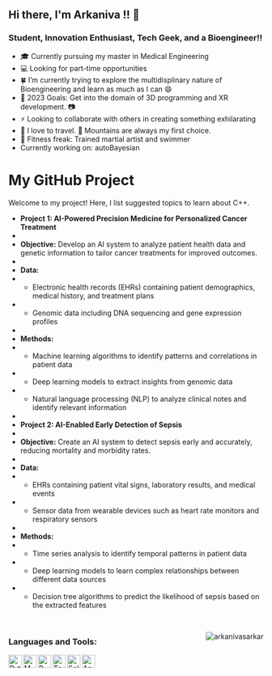 ## Hi there, I'm Arkaniva !!  👋

### Student, Innovation Enthusiast, Tech Geek, and a Bioengineer!!


- 🎓 Currently pursuing my master in Medical Engineering
- 💻 Looking for part-time opportunities
- 🍀 I’m currently trying to explore the multidisplinary nature of Bioengineering and learn as much as I can 😄
- 🥅 2023 Goals: Get into the domain of 3D programming and XR development. 📷
- ⚡ Looking to collaborate with others in creating something exhilarating
- 🚆 I love to travel. 🗻 Mountains are always my first choice.
- 💪 Fitness freak: Trained martial artist and swimmer
- Currently working on: autoBayesian


# My GitHub Project

Welcome to my project! Here, I list suggested topics to learn about C++.

<!--C++_TOPICS-->
- **Project 1: AI-Powered Precision Medicine for Personalized Cancer Treatment**
- 
- **Objective:** Develop an AI system to analyze patient health data and genetic information to tailor cancer treatments for improved outcomes.
- 
- **Data:**
- * Electronic health records (EHRs) containing patient demographics, medical history, and treatment plans
- * Genomic data including DNA sequencing and gene expression profiles
- 
- **Methods:**
- * Machine learning algorithms to identify patterns and correlations in patient data
- * Deep learning models to extract insights from genomic data
- * Natural language processing (NLP) to analyze clinical notes and identify relevant information
- 
- **Project 2: AI-Enabled Early Detection of Sepsis**
- 
- **Objective:** Create an AI system to detect sepsis early and accurately, reducing mortality and morbidity rates.
- 
- **Data:**
- * EHRs containing patient vital signs, laboratory results, and medical events
- * Sensor data from wearable devices such as heart rate monitors and respiratory sensors
- 
- **Methods:**
- * Time series analysis to identify temporal patterns in patient data
- * Deep learning models to learn complex relationships between different data sources
- * Decision tree algorithms to predict the likelihood of sepsis based on the extracted features
<!--END_C++_TOPICS-->




<br />
<p><img align="right" src="https://github-readme-stats.vercel.app/api/top-langs?username=arkanivasarkar&show_icons=true&locale=en&layout=compact" alt="arkanivasarkar" /></p>

### Languages and Tools:

<img align="left" alt="Python" width="26px" src="https://upload.wikimedia.org/wikipedia/commons/thumb/c/c3/Python-logo-notext.svg/2048px-Python-logo-notext.svg.png" />
<img align="left" alt="MATLAB" width="26px" src="https://upload.wikimedia.org/wikipedia/commons/thumb/2/21/Matlab_Logo.png/668px-Matlab_Logo.png" />
<img align="left" alt="R" width="26px" src="https://upload.wikimedia.org/wikipedia/commons/thumb/1/1b/R_logo.svg/2560px-R_logo.svg.png" />
<img align="left" alt="Tensorflow" width="26px" src="https://upload.wikimedia.org/wikipedia/commons/thumb/2/2d/Tensorflow_logo.svg/1200px-Tensorflow_logo.svg.png" />
<img align="left" alt="Solidworks" width="26px" src="https://www.logolynx.com/images/logolynx/82/821849d7a753b2b23d57a66754f65091.png" />
<img align="left" alt="Ansys" width="26px" src="https://upload.wikimedia.org/wikipedia/commons/0/0b/Ansys_logo.jpg" />
